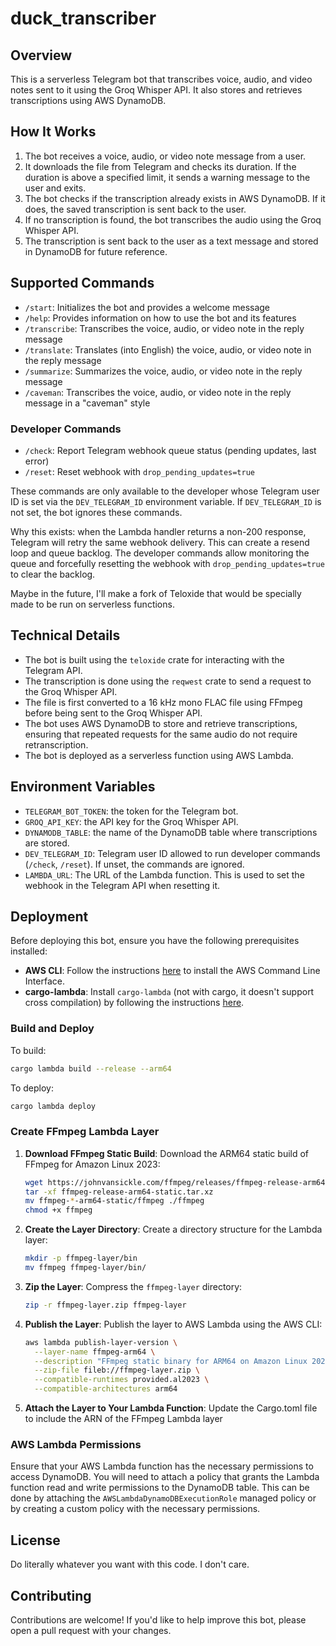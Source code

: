 # duck_transcriber

## Overview

This is a serverless Telegram bot that transcribes voice, audio, and video notes sent to it using the Groq Whisper API. It also stores and retrieves transcriptions using AWS DynamoDB.

## How It Works

1. The bot receives a voice, audio, or video note message from a user.
2. It downloads the file from Telegram and checks its duration. If the duration is above a specified limit, it sends a warning message to the user and exits.
3. The bot checks if the transcription already exists in AWS DynamoDB. If it does, the saved transcription is sent back to the user.
4. If no transcription is found, the bot transcribes the audio using the Groq Whisper API.
5. The transcription is sent back to the user as a text message and stored in DynamoDB for future reference.

## Supported Commands

- `/start`: Initializes the bot and provides a welcome message
- `/help`: Provides information on how to use the bot and its features
- `/transcribe`: Transcribes the voice, audio, or video note in the reply message
- `/translate`: Translates (into English) the voice, audio, or video note in the reply message
- `/summarize`: Summarizes the voice, audio, or video note in the reply message
- `/caveman`: Transcribes the voice, audio, or video note in the reply message in a "caveman" style

### Developer Commands

- `/check`: Report Telegram webhook queue status (pending updates, last error)
- `/reset`: Reset webhook with `drop_pending_updates=true`

These commands are only available to the developer whose Telegram user ID is set via the `DEV_TELEGRAM_ID` environment variable. If `DEV_TELEGRAM_ID` is not set, the bot ignores these commands.

Why this exists: when the Lambda handler returns a non-200 response, Telegram will retry the same webhook delivery. This can create a resend loop and queue backlog. The developer commands allow monitoring the queue and forcefully resetting the webhook with `drop_pending_updates=true` to clear the backlog.

Maybe in the future, I'll make a fork of Teloxide that would be specially made to be run on serverless functions.

## Technical Details

- The bot is built using the `teloxide` crate for interacting with the Telegram API.
- The transcription is done using the `reqwest` crate to send a request to the Groq Whisper API.
- The file is first converted to a 16 kHz mono FLAC file using FFmpeg before being sent to the Groq Whisper API.
- The bot uses AWS DynamoDB to store and retrieve transcriptions, ensuring that repeated requests for the same audio do not require retranscription.
- The bot is deployed as a serverless function using AWS Lambda.

## Environment Variables

- `TELEGRAM_BOT_TOKEN`: the token for the Telegram bot.
- `GROQ_API_KEY`: the API key for the Groq Whisper API.
- `DYNAMODB_TABLE`: the name of the DynamoDB table where transcriptions are stored.
- `DEV_TELEGRAM_ID`: Telegram user ID allowed to run developer commands (`/check`, `/reset`). If unset, the commands are ignored.
- `LAMBDA_URL`: The URL of the Lambda function. This is used to set the webhook in the Telegram API when resetting it.

## Deployment

Before deploying this bot, ensure you have the following prerequisites installed:

- **AWS CLI**: Follow the instructions [here](https://aws.amazon.com/cli/) to install the AWS Command Line Interface.
- **cargo-lambda**: Install `cargo-lambda` (not with cargo, it doesn't support cross compilation) by following the instructions [here](https://www.cargo-lambda.info/guide/getting-started.html).

### Build and Deploy

To build:
```bash
cargo lambda build --release --arm64
```

To deploy:
```bash
cargo lambda deploy
```

### Create FFmpeg Lambda Layer

1. **Download FFmpeg Static Build**:
   Download the ARM64 static build of FFmpeg for Amazon Linux 2023:
   ```bash
   wget https://johnvansickle.com/ffmpeg/releases/ffmpeg-release-arm64-static.tar.xz
   tar -xf ffmpeg-release-arm64-static.tar.xz
   mv ffmpeg-*-arm64-static/ffmpeg ./ffmpeg
   chmod +x ffmpeg
   ```

2. **Create the Layer Directory**:
   Create a directory structure for the Lambda layer:
   ```bash
   mkdir -p ffmpeg-layer/bin
   mv ffmpeg ffmpeg-layer/bin/
   ```

3. **Zip the Layer**:
   Compress the `ffmpeg-layer` directory:
   ```bash
   zip -r ffmpeg-layer.zip ffmpeg-layer
   ```

4. **Publish the Layer**:
   Publish the layer to AWS Lambda using the AWS CLI:
   ```bash
   aws lambda publish-layer-version \
     --layer-name ffmpeg-arm64 \
     --description "FFmpeg static binary for ARM64 on Amazon Linux 2023" \
     --zip-file fileb://ffmpeg-layer.zip \
     --compatible-runtimes provided.al2023 \
     --compatible-architectures arm64
   ```

5. **Attach the Layer to Your Lambda Function**:
   Update the Cargo.toml file to include the ARN of the FFmpeg Lambda layer

### AWS Lambda Permissions

Ensure that your AWS Lambda function has the necessary permissions to access DynamoDB. You will need to attach a policy that grants the Lambda function read and write permissions to the DynamoDB table. This can be done by attaching the `AWSLambdaDynamoDBExecutionRole` managed policy or by creating a custom policy with the necessary permissions.

## License

Do literally whatever you want with this code. I don't care.

## Contributing

Contributions are welcome! If you'd like to help improve this bot, please open a pull request with your changes.
